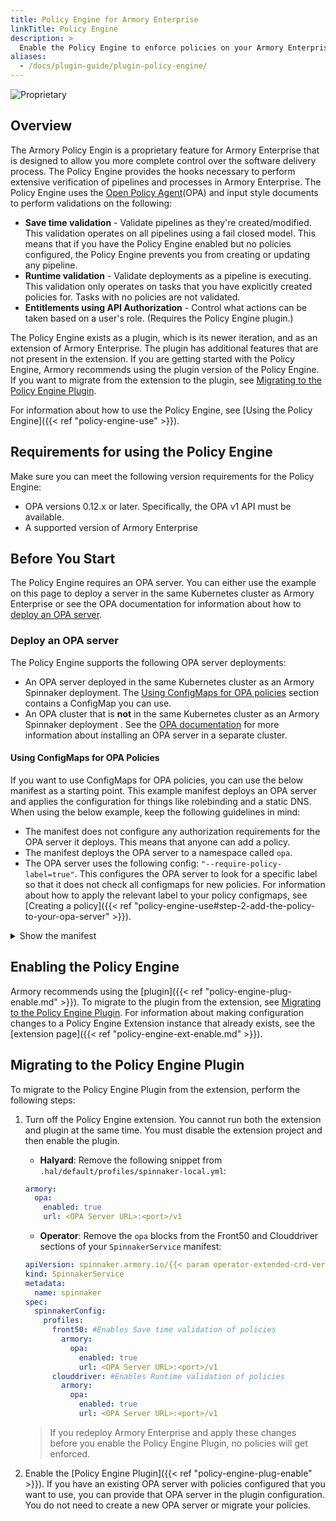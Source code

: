 ```yaml
---
title: Policy Engine for Armory Enterprise
linkTitle: Policy Engine
description: >
  Enable the Policy Engine to enforce policies on your Armory Enterprise instance. Policies can help you make sure that best practices are followed by preventing pipelines from being saved or running if they do not meet requirements that you outline. This page includes how to deploy and configure an OPA sever, which the Policy Engine requires.
aliases:
  - /docs/plugin-guide/plugin-policy-engine/
---
```


![Proprietary](/images/proprietary.svg)

## Overview

The Armory Policy Engin is a proprietary feature for Armory Enterprise that is designed to allow you more complete control over the software delivery process. The Policy Engine provides the hooks necessary to perform  extensive verification of pipelines and processes in Armory Enterprise. The Policy Engine uses the [Open Policy Agent](https://www.openpolicyagent.org/)(OPA) and input style documents to perform validations on the following:

* **Save time validation** - Validate pipelines as they're created/modified. This validation operates on all pipelines using a fail closed model. This means that if you have the Policy Engine enabled but no policies configured, the Policy Engine prevents you from creating or updating any pipeline.
* **Runtime validation** - Validate deployments as a pipeline is executing. This validation only operates on tasks that you have explicitly created policies for. Tasks with no policies are not validated.
* **Entitlements using API Authorization** - Control what actions can be taken based on a user's role. (Requires the Policy Engine plugin.)

The Policy Engine exists as a plugin, which is its newer iteration, and as an extension of Armory Enterprise. The plugin has additional features that are not present in the extension. If you are getting started with the Policy Engine, Armory recommends using the plugin version of the Policy Engine. If you want to migrate from the extension to the plugin, see [Migrating to the Policy Engine Plugin](#migrating-to-the-policy-engine-plugin).

For information about how to use the Policy Engine, see [Using the Policy Engine]({{< ref "policy-engine-use" >}}).

## Requirements for using the Policy Engine

Make sure you can meet the following version requirements for the Policy Engine:

* OPA versions 0.12.x or later. Specifically, the OPA v1 API must be available.
* A supported version of Armory Enterprise


## Before You Start

The Policy Engine requires an OPA server. You can either use the example on this page to deploy a server in the same Kubernetes cluster as Armory Enterprise or see the OPA documentation for information about how to [deploy an OPA server](https://www.openpolicyagent.org/docs/latest/#running-opa).

### Deploy an OPA server

The Policy Engine supports the following OPA server deployments:

* An OPA server deployed in the same Kubernetes cluster as an Armory Spinnaker deployment. The [Using ConfigMaps for OPA policies](#using-configmaps-for-opa-policies) section contains a ConfigMap you can use.
* An OPA cluster that is **not** in the same Kubernetes cluster as an Armory Spinnaker deployment . See the [OPA documentation](https://www.openpolicyagent.org/docs/latest/) for more information about installing an OPA server in a separate cluster.

#### Using ConfigMaps for OPA Policies

If you want to use ConfigMaps for OPA policies, you can use the below manifest as a starting point. This example manifest deploys an OPA server and applies the configuration for things like rolebinding and a static DNS.
When using the below example, keep the following guidelines in mind:
* The manifest does not configure any authorization requirements for the OPA server it deploys. This means that anyone can add a policy.
* The manifest deploys the OPA server to a namespace called `opa`.
* The OPA server uses the following config: `"--require-policy-label=true"`. This configures the OPA server to look for a specific label so that it does not check all configmaps for new policies. For information about how to apply the relevant label to your policy configmaps, see [Creating a policy]({{< ref "policy-engine-use#step-2-add-the-policy-to-your-opa-server" >}}).

<details><summary>Show the manifest</summary>
<code><pre>
---
apiVersion: v1
kind: Namespace
metadata:
  name: opa # Change this to install OPA in a different namespace
---
# Grant service accounts in the 'opa' namespace read-only access to resources.
# This lets OPA/kube-mgmt replicate resources into OPA so they can be used in policies.
# The subject name should be `system:serviceaccounts:<namespace>` where `<namespace>` is the namespace where OPA will be installed
kind: ClusterRoleBinding
apiVersion: rbac.authorization.k8s.io/v1
metadata:
  name: opa-viewer-spinnaker
roleRef:
  kind: ClusterRole
  name: view
  apiGroup: rbac.authorization.k8s.io
subjects:
- kind: Group
  name: system:serviceaccounts:opa # Change this to the namespace OPA is installed in
  apiGroup: rbac.authorization.k8s.io
---
# Define role in the `opa` namespace for OPA/kube-mgmt to update configmaps with policy status.
# The namespace for this should be the namespace where policy configmaps will be created
kind: Role
apiVersion: rbac.authorization.k8s.io/v1
metadata:
  namespace: opa # Change this to the namespace where policies will live
  name: configmap-modifier
rules:
- apiGroups: [""]
  resources: ["configmaps"]
  verbs: ["update", "patch"]
---
# Bind the above role to all service accounts in the `opa` namespace
# The namespace for this should be the namespace where policy configmaps will be created
# The subject name should be `system:serviceaccounts:<namespace>` where `<namespace>` is the namespace where OPA will be installed
kind: RoleBinding
apiVersion: rbac.authorization.k8s.io/v1
metadata:
  namespace: opa # Change this to the namespace where policies will live
  name: opa-configmap-modifier
roleRef:
  kind: Role
  name: configmap-modifier
  apiGroup: rbac.authorization.k8s.io
subjects:
- kind: Group
  name: system:serviceaccounts:opa # Change this to the namespace OPA is installed in
  apiGroup: rbac.authorization.k8s.io
---
apiVersion: apps/v1
kind: Deployment
metadata:
  name: opa-deployment
  namespace: opa # Change this to the namespace OPA is installed in
  labels:
    app: opa
spec:
  replicas: 1
  selector:
    matchLabels:
      app: opa
  template:
    metadata:
      labels:
        app: opa
    spec:
      containers:
      # WARNING: OPA is NOT running with an authorization policy configured. This
      # means that clients can read and write policies in OPA. If you are
      # deploying OPA in an insecure environment, be sure to configure
      # authentication and authorization on the daemon. See the Security page for
      # details: https://www.openpolicyagent.org/docs/security.html.
        - name: opa
          image: openpolicyagent/opa:{{< param opa-server-version >}}
          args:
            - "run"
            - "--server"
            - "--addr=http://0.0.0.0:8181"
          readinessProbe:
            httpGet:
              path: /health
              scheme: HTTP
              port: 8181
            initialDelaySeconds: 3
            periodSeconds: 5
          livenessProbe:
            httpGet:
              path: /health
              scheme: HTTP
              port: 8181
            initialDelaySeconds: 3
            periodSeconds: 5
        - name: kube-mgmt
          image: openpolicyagent/kube-mgmt:0.9
          args:
          # Change this to the namespace where you want OPA to look for policies
            - "--policies=opa"
          # Configure the OPA server to only check ConfigMaps with the relevant label
            - "--require-policy-label=true"
---
# Create a static DNS endpoint for Spinnaker to reach OPA
apiVersion: v1
kind: Service
metadata:
  name: opa
  namespace: opa # Change this to the namespace OPA is installed in
spec:
  selector:
    app: opa
  ports:
  - protocol: TCP
    port: 8181
    targetPort: 8181
</pre></code>
</details>

## Enabling the Policy Engine

Armory recommends using the [plugin]({{< ref "policy-engine-plug-enable.md" >}}). To migrate to the plugin from the extension, see [Migrating to the Policy Engine Plugin](#migrating-to-the-policy-engine-plugin). For information about making configuration changes to a Policy Engine Extension instance that already exists, see the [extension page]({{< ref "policy-engine-ext-enable.md" >}}).

## Migrating to the Policy Engine Plugin

To migrate to the Policy Engine Plugin from the extension, perform the following steps:

1. Turn off the Policy Engine extension. You cannot run both the extension and plugin at the same time. You must disable the extension project and then enable the plugin.
   * **Halyard**: Remove the following snippet from `.hal/default/profiles/spinnaker-local.yml`:
   ```yaml
   armory:
     opa:
       enabled: true
       url: <OPA Server URL>:<port>/v1
   ```
   * **Operator**:  Remove the `opa` blocks from the Front50 and Clouddriver sections of your `SpinnakerService` manifest:
   ```yaml
   apiVersion: spinnaker.armory.io/{{< param operator-extended-crd-version >}}
   kind: SpinnakerService
   metadata:
     name: spinnaker
   spec:
     spinnakerConfig:
       profiles:
         front50: #Enables Save time validation of policies
           armory:
             opa:
               enabled: true
               url: <OPA Server URL>:<port>/v1
         clouddriver: #Enables Runtime validation of policies
           armory:
             opa:
               enabled: true
               url: <OPA Server URL>:<port>/v1
   ```

   > If you redeploy Armory Enterprise and apply these changes before you enable the Policy Engine Plugin, no policies will get enforced.

2. Enable the [Policy Engine Plugin]({{< ref "policy-engine-plug-enable" >}}).  If you have an existing OPA server with policies configured that you want to use, you can provide that OPA server in the plugin configuration. You do not need to create a new OPA server or migrate your policies. 
